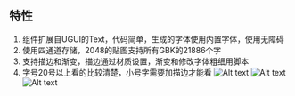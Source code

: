 ## 特性
1. 组件扩展自UGUI的Text，代码简单，生成的字体使用内置字体，使用无障碍
2. 使用四通道存储，2048的贴图支持所有GBK的21886个字
3. 支持描边和渐变，描边通过材质设置，渐变和修改字体粗细用脚本
4. 字号20号以上看的比较清楚，小号字需要加描边才能看
![Alt text](https://github.com/genechiu/GbkSdfText/blob/master/Snapshots/compare.png)
![Alt text](https://github.com/genechiu/GbkSdfText/blob/master/Snapshots/gradient.png)
![Alt text](https://github.com/genechiu/GbkSdfText/blob/master/Snapshots/outline.png)
